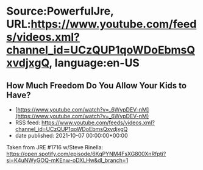 # Source:PowerfulJre, URL:https://www.youtube.com/feeds/videos.xml?channel_id=UCzQUP1qoWDoEbmsQxvdjxgQ, language:en-US

## How Much Freedom Do You Allow Your Kids to Have?
 - [https://www.youtube.com/watch?v=_6WvpDEV-nM](https://www.youtube.com/watch?v=_6WvpDEV-nM)
 - RSS feed: https://www.youtube.com/feeds/videos.xml?channel_id=UCzQUP1qoWDoEbmsQxvdjxgQ
 - date published: 2021-10-07 00:00:00+00:00

Taken from JRE #1716 w/Steve Rinella:
https://open.spotify.com/episode/6KqPYNM4FsXG800XnRfpti?si=K4uNWyGOQ-mKEnw-oDXLHw&dl_branch=1

